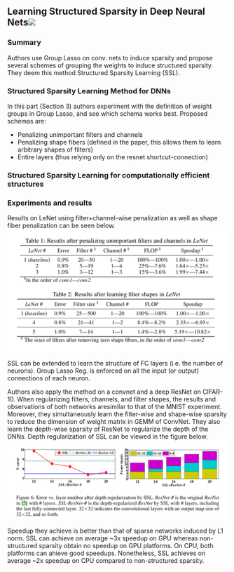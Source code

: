 ## Learning Structured Sparsity in Deep Neural Nets![](/home/andrei/Desktop/LTH_paper_summaries/figs/Learning_structured_sparsity/depth_reg_resnet.png) 

### Summary
Authors use Group Lasso on conv. nets to induce sparsity and propose several schemes of grouping the weights to induce structured sparsity.
They deem this method Structured Sparsity Learning (SSL).

### Structured Sparsity Learning Method for DNNs
In this part (Section 3) authors experiment with the definition of weight groups in Group Lasso, and see which schema works best.
Proposed schemas are:

- Penalizing unimportant filters and channels
- Penalizing shape fibers (defined in the paper, this allows them to learn arbitrary shapes of filters)
- Entire layers (thus relying only on the resnet shortcut-connection)

### Structured Sparsity Learning for computationally efficient structures

### Experiments and results
Results on LeNet using filter+channel-wise penalization as well as shape fiber penalization can be seen below.
![](./figs/Learning_structured_sparsity/results_lenet.png) 

SSL can be extended to learn the structure of FC layers (i.e. the number of neurons). Group Lasso Reg. is enforced on all the input (or output) connections of each neuron. 

Authors also apply the method on a convnet and a deep ResNet on CIFAR-10. When regularizing filters, channels, and filter shapes, the results and observations of both networks aresimilar to that of the MNIST experiment.  Moreover, they simultaneously learn the filter-wise and shape-wise sparsity to reduce the dimension of weight matrix in GEMM of ConvNet. They also learn the depth-wise sparsity of ResNet to regularize the depth of the DNNs.
Depth regularization of SSL can be viewed in the figure below.
![](./figs/Learning_structured_sparsity/depth_reg_resnet.png) 

Speedup they achieve is better than that of sparse networks induced by L1  norm. SSL can achieve on average ~3x speedup on GPU whereas non-structured sparsity obtain no speedup on GPU platforms. On CPU, both platforms can ahieve good speedups. Nonetheless, SSL achieves on average ~2x speedup on CPU compared to non-structured sparsity.